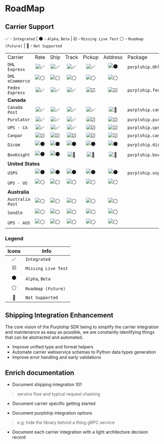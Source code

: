 # RoadMap

## Carrier Support

:white_check_mark: - `Integrated` |  :black_circle: - `Alpha`, `Beta` | :ballot_box_with_check: - `Missing Live Test` :white_circle: - `Roadmap (Future)` | :red_circle: - `Not Supported`

<table>
  <tr>
    <td>Carrier</td>
    <td>Rate</td>
    <td>Ship</td>
    <td>Track</td>
    <td>Pickup</td>
    <td>Address</td>
    <td>Package</td>
  </tr>
  
  <tr>
    <td><code>DHL Express</code></td>
    <td align="center"><img alt="✅" class="twemoji" src="https://twemoji.maxcdn.com/v/latest/svg/2705.svg" title=":white_check_mark:"></td>
    <td align="center"><img alt="✅" class="twemoji" src="https://twemoji.maxcdn.com/v/latest/svg/2705.svg" title=":white_check_mark:"></td>
    <td align="center"><img alt="✅" class="twemoji" src="https://twemoji.maxcdn.com/v/latest/svg/2705.svg" title=":white_check_mark:"></td>
    <td align="center"><img alt="✅" class="twemoji" src="https://twemoji.maxcdn.com/v/latest/svg/2705.svg" title=":white_check_mark:"></td>
    <td align="center"><img alt="⚫" class="twemoji" src="https://twemoji.maxcdn.com/v/latest/svg/26ab.svg" title=":black_circle:"></td>
    <td><code>purplship.dhl_express</code></td>
  </tr>
  <tr>
    <td><code>DHL eCommerce</code></td>
    <td align="center"><img alt="⚪" class="twemoji" src="https://twemoji.maxcdn.com/v/latest/svg/26aa.svg" title=":white_circle:"></td>
    <td align="center"><img alt="⚪" class="twemoji" src="https://twemoji.maxcdn.com/v/latest/svg/26aa.svg" title=":white_circle:"></td>
    <td align="center"><img alt="⚪" class="twemoji" src="https://twemoji.maxcdn.com/v/latest/svg/26aa.svg" title=":white_circle:"></td>
    <td align="center"><img alt="⚪" class="twemoji" src="https://twemoji.maxcdn.com/v/latest/svg/26aa.svg" title=":white_circle:"></td>
    <td align="center"><img alt="⚪" class="twemoji" src="https://twemoji.maxcdn.com/v/latest/svg/26aa.svg" title=":white_circle:"></td>
    <td></td>
  </tr>
  <tr>
    <td><code>Fedex Express</code></td>
    <td align="center"><img alt="✅" class="twemoji" src="https://twemoji.maxcdn.com/v/latest/svg/2705.svg" title=":white_check_mark:"></td>
    <td align="center"><img alt="✅" class="twemoji" src="https://twemoji.maxcdn.com/v/latest/svg/2705.svg" title=":white_check_mark:"></td>
    <td align="center"><img alt="✅" class="twemoji" src="https://twemoji.maxcdn.com/v/latest/svg/2705.svg" title=":white_check_mark:"></td>
    <td align="center"><img alt="☑" class="twemoji" src="https://twemoji.maxcdn.com/v/latest/svg/2611.svg" title=":ballot_box_with_check:"></td>
    <td align="center"><img alt="☑" class="twemoji" src="https://twemoji.maxcdn.com/v/latest/svg/2611.svg" title=":ballot_box_with_check:"></td>
    <td><code>purplship.fedex_express</code></td>
  </tr>
  
  <tr>
    <td colspan="7"><strong>Canada</strong></td>
  </tr>
  
  <tr>
    <td><code>Canada Post</code></td>
    <td align="center"><img alt="✅" class="twemoji" src="https://twemoji.maxcdn.com/v/latest/svg/2705.svg" title=":white_check_mark:"></td>
    <td align="center"><img alt="✅" class="twemoji" src="https://twemoji.maxcdn.com/v/latest/svg/2705.svg" title=":white_check_mark:"></td>
    <td align="center"><img alt="✅" class="twemoji" src="https://twemoji.maxcdn.com/v/latest/svg/2705.svg" title=":white_check_mark:"></td>
    <td align="center"><img alt="✅" class="twemoji" src="https://twemoji.maxcdn.com/v/latest/svg/2705.svg" title=":white_check_mark:"></td>
    <td align="center"><img alt="🔴" class="twemoji" src="https://twemoji.maxcdn.com/v/latest/svg/1f534.svg" title=":red_circle:"></td>
    <td><code>purplship.canadapost</code></td>
  </tr>
  <tr>
    <td><code>Purolator</code></td>
    <td align="center"><img alt="✅" class="twemoji" src="https://twemoji.maxcdn.com/v/latest/svg/2705.svg" title=":white_check_mark:"></td>
    <td align="center"><img alt="✅" class="twemoji" src="https://twemoji.maxcdn.com/v/latest/svg/2705.svg" title=":white_check_mark:"></td>
    <td align="center"><img alt="✅" class="twemoji" src="https://twemoji.maxcdn.com/v/latest/svg/2705.svg" title=":white_check_mark:"></td>
    <td align="center"><img alt="☑" class="twemoji" src="https://twemoji.maxcdn.com/v/latest/svg/2611.svg" title=":ballot_box_with_check:"></td>
    <td align="center"><img alt="☑" class="twemoji" src="https://twemoji.maxcdn.com/v/latest/svg/2611.svg" title=":ballot_box_with_check:"></td>
    <td><code>purplship.purolator_courier</code></td>
  </tr>
  <tr>
    <td><code>UPS - CA</code></td>
    <td align="center"><img alt="✅" class="twemoji" src="https://twemoji.maxcdn.com/v/latest/svg/2705.svg" title=":white_check_mark:"></td>
    <td align="center"><img alt="✅" class="twemoji" src="https://twemoji.maxcdn.com/v/latest/svg/2705.svg" title=":white_check_mark:"></td>
    <td align="center"><img alt="✅" class="twemoji" src="https://twemoji.maxcdn.com/v/latest/svg/2705.svg" title=":white_check_mark:"></td>
    <td align="center"><img alt="☑" class="twemoji" src="https://twemoji.maxcdn.com/v/latest/svg/2611.svg" title=":ballot_box_with_check:"></td>
    <td align="center"><img alt="☑" class="twemoji" src="https://twemoji.maxcdn.com/v/latest/svg/2611.svg" title=":ballot_box_with_check:"></td>
    <td><code>purplship.ups_package</code></td>
  </tr>
  <tr>
    <td><code>Canpar</code></td>
    <td align="center"><img alt="☑" class="twemoji" src="https://twemoji.maxcdn.com/v/latest/svg/2611.svg" title=":ballot_box_with_check:"></td>
    <td align="center"><img alt="☑" class="twemoji" src="https://twemoji.maxcdn.com/v/latest/svg/2611.svg" title=":ballot_box_with_check:"></td>
    <td align="center"><img alt="☑" class="twemoji" src="https://twemoji.maxcdn.com/v/latest/svg/2611.svg" title=":ballot_box_with_check:"></td>
    <td align="center"><img alt="☑" class="twemoji" src="https://twemoji.maxcdn.com/v/latest/svg/2611.svg" title=":ballot_box_with_check:"></td>
    <td align="center"><img alt="☑" class="twemoji" src="https://twemoji.maxcdn.com/v/latest/svg/2611.svg" title=":ballot_box_with_check:"></td>
    <td><code>purplship.canpar</code></td>
  </tr>
  <tr>
    <td><code>Dicom</code></td>
    <td align="center"><img alt="⚫" class="twemoji" src="https://twemoji.maxcdn.com/v/latest/svg/26ab.svg" title=":black_circle:"></td>
    <td align="center"><img alt="⚫" class="twemoji" src="https://twemoji.maxcdn.com/v/latest/svg/26ab.svg" title=":black_circle:"></td>
    <td align="center"><img alt="⚫" class="twemoji" src="https://twemoji.maxcdn.com/v/latest/svg/26ab.svg" title=":black_circle:"></td>
    <td align="center"><img alt="⚫" class="twemoji" src="https://twemoji.maxcdn.com/v/latest/svg/26ab.svg" title=":black_circle:"></td>
    <td align="center"><img alt="⚫" class="twemoji" src="https://twemoji.maxcdn.com/v/latest/svg/26ab.svg" title=":black_circle:"></td>
    <td><code>purplship.dicom</code></td>
  </tr>
  <tr>
    <td><code>BoxKnight</code></td>
    <td align="center"><img alt="⚫" class="twemoji" src="https://twemoji.maxcdn.com/v/latest/svg/26ab.svg" title=":black_circle:"></td>
    <td align="center"><img alt="⚫" class="twemoji" src="https://twemoji.maxcdn.com/v/latest/svg/26ab.svg" title=":black_circle:"></td>
    <td align="center"><img alt="🔴" class="twemoji" src="https://twemoji.maxcdn.com/v/latest/svg/1f534.svg" title=":red_circle:"></td>
    <td align="center"><img alt="🔴" class="twemoji" src="https://twemoji.maxcdn.com/v/latest/svg/1f534.svg" title=":red_circle:"></td>
    <td align="center"><img alt="🔴" class="twemoji" src="https://twemoji.maxcdn.com/v/latest/svg/1f534.svg" title=":red_circle:"></td>
    <td><code>purplship.boxknight</code></td>
  </tr>
  
  <tr>
    <td colspan="7"><strong>United States</strong></td>
  </tr>
  
  <tr>
    <td><code>USPS</code></td>
    <td align="center"><img alt="⚫" class="twemoji" src="https://twemoji.maxcdn.com/v/latest/svg/26ab.svg" title=":black_circle:"></td>
    <td align="center"><img alt="⚫" class="twemoji" src="https://twemoji.maxcdn.com/v/latest/svg/26ab.svg" title=":black_circle:"></td>
    <td align="center"><img alt="⚫" class="twemoji" src="https://twemoji.maxcdn.com/v/latest/svg/26ab.svg" title=":black_circle:"></td>
    <td align="center"><img alt="⚫" class="twemoji" src="https://twemoji.maxcdn.com/v/latest/svg/26ab.svg" title=":black_circle:"></td>
    <td align="center"><img alt="⚫" class="twemoji" src="https://twemoji.maxcdn.com/v/latest/svg/26ab.svg" title=":black_circle:"></td>
    <td><code>purplship.usps</code></td>
  </tr>
  <tr>
    <td><code>UPS - US</code></td>
    <td align="center"><img alt="⚪" class="twemoji" src="https://twemoji.maxcdn.com/v/latest/svg/26aa.svg" title=":white_circle:"></td>
    <td align="center"><img alt="⚪" class="twemoji" src="https://twemoji.maxcdn.com/v/latest/svg/26aa.svg" title=":white_circle:"></td>
    <td align="center"><img alt="⚪" class="twemoji" src="https://twemoji.maxcdn.com/v/latest/svg/26aa.svg" title=":white_circle:"></td>
    <td align="center"><img alt="⚪" class="twemoji" src="https://twemoji.maxcdn.com/v/latest/svg/26aa.svg" title=":white_circle:"></td>
    <td align="center"><img alt="⚪" class="twemoji" src="https://twemoji.maxcdn.com/v/latest/svg/26aa.svg" title=":white_circle:"></td>
    <td></td>
  </tr>
  
  <tr>
    <td colspan="7"><strong>Australia</strong></td>
  </tr>
  
  <tr>
    <td><code>Australia Post</code></td>
    <td align="center"><img alt="⚪" class="twemoji" src="https://twemoji.maxcdn.com/v/latest/svg/26aa.svg" title=":white_circle:"></td>
    <td align="center"><img alt="⚪" class="twemoji" src="https://twemoji.maxcdn.com/v/latest/svg/26aa.svg" title=":white_circle:"></td>
    <td align="center"><img alt="⚪" class="twemoji" src="https://twemoji.maxcdn.com/v/latest/svg/26aa.svg" title=":white_circle:"></td>
    <td align="center"><img alt="⚪" class="twemoji" src="https://twemoji.maxcdn.com/v/latest/svg/26aa.svg" title=":white_circle:"></td>
    <td align="center"><img alt="⚪" class="twemoji" src="https://twemoji.maxcdn.com/v/latest/svg/26aa.svg" title=":white_circle:"></td>
    <td></td>
  </tr>
  <tr>
    <td><code>Sendle</code></td>
    <td align="center"><img alt="⚪" class="twemoji" src="https://twemoji.maxcdn.com/v/latest/svg/26aa.svg" title=":white_circle:"></td>
    <td align="center"><img alt="⚪" class="twemoji" src="https://twemoji.maxcdn.com/v/latest/svg/26aa.svg" title=":white_circle:"></td>
    <td align="center"><img alt="⚪" class="twemoji" src="https://twemoji.maxcdn.com/v/latest/svg/26aa.svg" title=":white_circle:"></td>
    <td align="center"><img alt="⚪" class="twemoji" src="https://twemoji.maxcdn.com/v/latest/svg/26aa.svg" title=":white_circle:"></td>
    <td align="center"><img alt="⚪" class="twemoji" src="https://twemoji.maxcdn.com/v/latest/svg/26aa.svg" title=":white_circle:"></td>
    <td></td>
  </tr>
  <tr>
    <td><code>UPS - AUS</code></td>
    <td align="center"><img alt="⚪" class="twemoji" src="https://twemoji.maxcdn.com/v/latest/svg/26aa.svg" title=":white_circle:"></td>
    <td align="center"><img alt="⚪" class="twemoji" src="https://twemoji.maxcdn.com/v/latest/svg/26aa.svg" title=":white_circle:"></td>
    <td align="center"><img alt="⚪" class="twemoji" src="https://twemoji.maxcdn.com/v/latest/svg/26aa.svg" title=":white_circle:"></td>
    <td align="center"><img alt="⚪" class="twemoji" src="https://twemoji.maxcdn.com/v/latest/svg/26aa.svg" title=":white_circle:"></td>
    <td align="center"><img alt="⚪" class="twemoji" src="https://twemoji.maxcdn.com/v/latest/svg/26aa.svg" title=":white_circle:"></td>
    <td></td>
  </tr>
  
</table>

### Legend

| Icons | Info |
|:---:| --- |
| :white_check_mark: | `Integrated`
| :ballot_box_with_check: | `Missing Live Test`
| :black_circle: | `Alpha`, `Beta`
| :white_circle: | `Roadmap (Future)`
| :red_circle: | `Not Supported`


## Shipping Integration Enhancement

The core vision of the Purplship SDK being to simplify the carrier integration and maintenance as easy as possible,
we are constantly identifying things that can be abstracted and automated. 


- Improve unified type and format helpers
- Automate carrier webservice schemas to Python data types generation
- Improve error handling and early validations
 
 
## Enrich documentation 

- Document shipping integration 101 
> service flow and typical request chaining

- Document carrier specific getting started

- Document purplship integration options
> e.g: hide the library behind a thing gRPC service

- Document each carrier integration with a light architecture decision record
